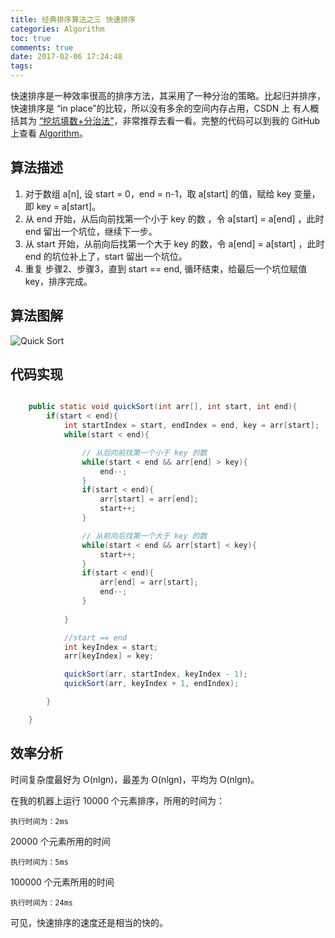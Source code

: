 ```yaml
---
title: 经典排序算法之三 快速排序
categories: Algorithm
toc: true
comments: true
date: 2017-02-06 17:24:48
tags:
---
```


快速排序是一种效率很高的排序方法，其采用了一种分治的策略。比起归并排序，快速排序是 “in place”的比较，所以没有多余的空间内存占用，CSDN 上 有人概括其为 [“挖坑填数+分治法”](http://blog.csdn.net/morewindows/article/details/6684558)，非常推荐去看一看。完整的代码可以到我的 GitHub 上查看 [Algorithm](https://github.com/mjd507/Algorithm)。

<!--more-->

## 算法描述
1. 对于数组 a[n], 设 start = 0，end = n-1，取 a[start] 的值，赋给 key 变量，即 key = a[start]。
2. 从 end 开始，从后向前找第一个小于 key 的数 ，令 a[start] = a[end] ，此时 end 留出一个坑位，继续下一步。
3. 从 start 开始，从前向后找第一个大于 key 的数，令 a[end] = a[start] ，此时 end 的坑位补上了，start 留出一个坑位。
4. 重复 步骤2、步骤3，直到 start == end, 循环结束，给最后一个坑位赋值 key，排序完成。


## 算法图解

![Quick Sort](/images/Algorithm/QuickSort.png)


## 代码实现

```java

	public static void quickSort(int arr[], int start, int end){
		if(start < end){
			int startIndex = start, endIndex = end, key = arr[start];
			while(start < end){

				// 从后向前找第一个小于 key 的数  
				while(start < end && arr[end] > key){
					end--;
				}
				if(start < end){
					arr[start] = arr[end];
					start++;
				}

				// 从前向后找第一个大于 key 的数  
				while(start < end && arr[start] < key){
					start++;
				}
				if(start < end){
					arr[end] = arr[start];
					end--;
				}
			
			}

			//start == end
			int keyIndex = start;
			arr[keyIndex] = key;

			quickSort(arr, startIndex, keyIndex - 1);
			quickSort(arr, keyIndex + 1, endIndex);

		}

	}

```

## 效率分析

时间复杂度最好为 O(nlgn)，最差为 O(nlgn)，平均为 O(nlgn)。


在我的机器上运行 10000 个元素排序，所用的时间为：

```
执行时间为：2ms
```

20000 个元素所用的时间

```
执行时间为：5ms
```

100000 个元素所用的时间

```
执行时间为：24ms
```

可见，快速排序的速度还是相当的快的。


